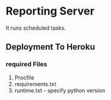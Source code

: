 # Reporting Server
It runs scheduled tasks.

## Deployment To Heroku
### required Files
1. Procfile
2. requirements.txt
3. runtime.txt - specify python version
